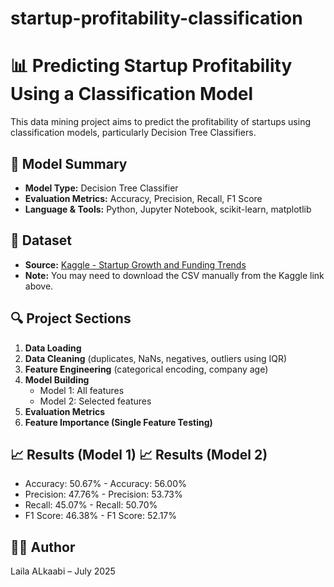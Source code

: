 # startup-profitability-classification

# 📊 Predicting Startup Profitability Using a Classification Model

This data mining project aims to predict the profitability of startups using classification models, particularly Decision Tree Classifiers.

## 🧠 Model Summary
- **Model Type:** Decision Tree Classifier
- **Evaluation Metrics:** Accuracy, Precision, Recall, F1 Score
- **Language & Tools:** Python, Jupyter Notebook, scikit-learn, matplotlib

## 📁 Dataset
- **Source:** [Kaggle - Startup Growth and Funding Trends](https://www.kaggle.com/datasets/samayashar/startup-growth-and-funding-trends)
- **Note:** You may need to download the CSV manually from the Kaggle link above.

## 🔍 Project Sections
1. **Data Loading**
2. **Data Cleaning** (duplicates, NaNs, negatives, outliers using IQR)
3. **Feature Engineering** (categorical encoding, company age)
4. **Model Building**
   - Model 1: All features
   - Model 2: Selected features
5. **Evaluation Metrics**
6. **Feature Importance (Single Feature Testing)**

## 📈 Results (Model 1)        📈 Results (Model 2)
- Accuracy: 50.67%            - Accuracy: 56.00%
- Precision: 47.76%           - Precision: 53.73%
- Recall: 45.07%              - Recall: 50.70%
- F1 Score: 46.38%            - F1 Score: 52.17%

## 👩‍💻 Author
Laila ALkaabi – July 2025 
